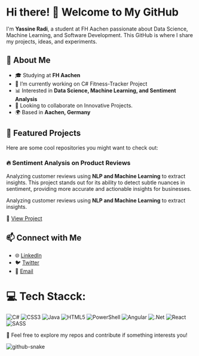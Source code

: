 # Hi there! 👋 Welcome to My GitHub

I'm **Yassine Radi**, a student at FH Aachen passionate about Data Science, Machine Learning, and Software Development. This GitHub is where I share my projects, ideas, and experiments.

## 🚀 About Me

* 🎓 Studying at **FH Aachen**
* 🔭 I’m currently working on C# Fitness-Tracker Project
* 📊 Interested in **Data Science, Machine Learning, and Sentiment Analysis**
* 👯 Looking to collaborate on Innovative Projects.
* 🌍 Based in **Aachen, Germany**

## 📌 Featured Projects

Here are some cool repositories you might want to check out:

### 🔥 Sentiment Analysis on Product Reviews

Analyzing customer reviews using **NLP and Machine Learning** to extract insights. This project stands out for its ability to detect subtle nuances in sentiment, providing more accurate and actionable insights for businesses.

Analyzing customer reviews using **NLP and Machine Learning** to extract insights.

🔗 [View Project](https://github.com/Radiyassin/Sentiment-Analysis-on-Product-Reviews)


## 📫 Connect with Me

* 🌐 [LinkedIn]()
* 🐦 [Twitter](@flaykiii)
* 📩 [Email](yassinradiz10@gmail.com)

</i>

</i>

# 💻 Tech Stacck:

![C#](https://img.shields.io/badge/c%23-%23239120.svg?style=for-the-badge&logo=csharp&logoColor=white) ![CSS3](https://img.shields.io/badge/css3-%231572B6.svg?style=for-the-badge&logo=css3&logoColor=white) ![Java](https://img.shields.io/badge/java-%23ED8B00.svg?style=for-the-badge&logo=openjdk&logoColor=white) ![HTML5](https://img.shields.io/badge/html5-%23E34F26.svg?style=for-the-badge&logo=html5&logoColor=white)  ![PowerShell](https://img.shields.io/badge/PowerShell-%235391FE.svg?style=for-the-badge&logo=powershell&logoColor=white)  ![Angular](https://img.shields.io/badge/angular-%23DD0031.svg?style=for-the-badge&logo=angular&logoColor=white) ![.Net](https://img.shields.io/badge/.NET-5C2D91?style=for-the-badge&logo=.net&logoColor=white)   ![React](https://img.shields.io/badge/react-%2320232a.svg?style=for-the-badge&logo=react&logoColor=%2361DAFB)  ![SASS](https://img.shields.io/badge/SASS-hotpink.svg?style=for-the-badge&logo=SASS&logoColor=white)

🚀 Feel free to explore my repos and contribute if something interests you!

<picture>
  <source media="(prefers-color-scheme: dark)" srcset="https://raw.githubusercontent.com/tobiasmeyhoefer/tobiasmeyhoefer/output/github-snake-dark.svg" />
  <source media="(prefers-color-scheme: light)" srcset="https://raw.githubusercontent.com/tobiasmeyhoefer/tobiasmeyhoefer/output/github-snake.svg" />
  <img alt="github-snake" src="https://raw.githubusercontent.com/tobiasmeyhoefer/tobiasmeyhoefer/output/github-snake.svg" />
</picture>
